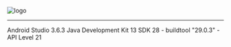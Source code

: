 ![logo](https://cdn.wccftech.com/wp-content/uploads/2020/02/android-developers.png)

-----------------------------------------------------------------------------

Android Studio 3.6.3
Java Development Kit 13
SDK 28 - buildtool "29.0.3" - API Level 21
